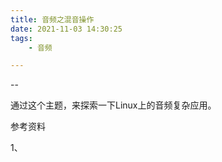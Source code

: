 ```yaml
---
title: 音频之混音操作
date: 2021-11-03 14:30:25
tags:
	- 音频

---
```


--

通过这个主题，来探索一下Linux上的音频复杂应用。



参考资料

1、

